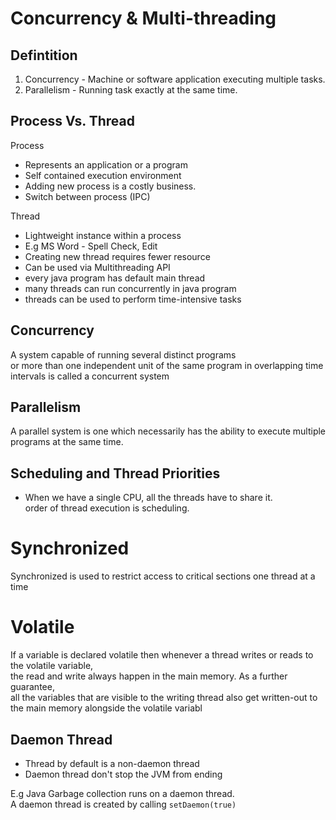 # Concurrency & Multi-threading 

## Defintition

1. Concurrency - Machine or software application executing multiple tasks. <br/>
2. Parallelism - Running task exactly at the same time.

## Process Vs. Thread
Process 
- Represents an application or a program
- Self contained execution environment
- Adding new process is a costly business.
- Switch between process (IPC)

Thread
- Lightweight instance within a process
- E.g MS Word - Spell Check, Edit
- Creating new thread requires fewer resource
- Can be used via Multithreading API
- every java program has default main thread
- many threads can run concurrently in java program
- threads can be used to perform time-intensive tasks

## Concurrency
A system capable of running several distinct programs<br/>
or more than one independent unit of the same program in overlapping time intervals is called a concurrent system

## Parallelism
A parallel system is one which necessarily has the ability to execute multiple programs at the same time. 

## Scheduling and Thread Priorities
- When we have a single CPU, all the threads have to share it.<br/>
 order of thread execution is scheduling.
 
 # Synchronized
Synchronized is used to restrict access to critical sections one thread at a time

# Volatile
If a variable is declared volatile then whenever a thread writes or reads to the volatile variable, <br/>
the read and write always happen in the main memory. As a further guarantee, <br/>
all the variables that are visible to the writing thread also get written-out to the main memory alongside the volatile variabl

 ## Daemon Thread
- Thread by default is a non-daemon thread
- Daemon thread don't stop the JVM from ending

E.g Java Garbage collection runs on a daemon thread.<br/>
A daemon thread is created by calling `setDaemon(true)`<br/>
